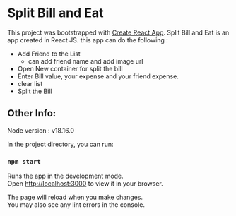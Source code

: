 # Split Bill and Eat

This project was bootstrapped with [Create React App](https://github.com/facebook/create-react-app).
Split Bill and Eat is an app created in React JS.
this app can do the following :

-   Add Friend to the List
    -   can add friend name and add image url
-   Open New container for split the bill
-   Enter Bill value, your expense and your friend expense.
-   clear list
-   Split the Bill

## Other Info:

Node version : v18.16.0

In the project directory, you can run:

### `npm start`

Runs the app in the development mode.\
Open [http://localhost:3000](http://localhost:3000) to view it in your browser.

The page will reload when you make changes.\
You may also see any lint errors in the console.
